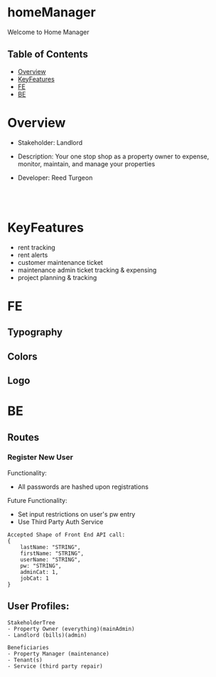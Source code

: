 # homeManager
Welcome to Home Manager

## Table of Contents

- [Overview](#Overview)
- [KeyFeatures](#KeyFeatures)
- [FE](#FE)
- [BE](#BE)


# Overview


- Stakeholder: Landlord

- Description: Your one stop shop as a property owner to expense, monitor, maintain, and manage your properties

- Developer: Reed Turgeon

<br/>
<br/>

# KeyFeatures
- rent tracking
- rent alerts
- customer maintenance ticket
- maintenance admin ticket tracking & expensing
- project planning & tracking 

# FE 

## Typography

## Colors

## Logo



# BE

## Routes

### Register New User

Functionality: 
- All passwords are hashed upon registrations

Future Functionality: 
- Set input restrictions on user's pw entry
- Use Third Party Auth Service

```
Accepted Shape of Front End API call:
{
    lastName: "STRING",
    firstName: "STRING",
    userName: "STRING",
    pw: "STRING",
    adminCat: 1,
    jobCat: 1
}
```




## User Profiles:
    StakeholderTree
    - Property Owner (everything)(mainAdmin)
    - Landlord (bills)(admin)

    Beneficiaries
    - Property Manager (maintenance)
    - Tenant(s)
    - Service (third party repair)
